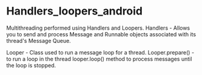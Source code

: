 # Handlers_loopers_android

Multithreading performed using Handlers and Loopers.
Handlers - Allows you to send and process Message and Runnable objects associated with its thread's Message Queue.

Looper - Class used to run a message loop for a thread.
Looper.prepare()  - to run a loop in the thread
looper.loop() method to process messages until the loop is stopped.
